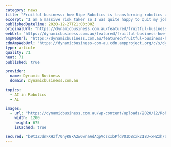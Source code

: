 ```yaml
---
category: news
title: "Fruitful business: how Ripe Robotics is transforming robotics and agriculture"
excerpt: "I am a massive risk taker so I was quite happy to quit my job and put all my money into this,” said Hunter Jay, founder and CEO of Ripe Robotics. However Ripe Robotics wasn’t founded on a whim. An analysis of Australia’s strongest industries,"
publishedDateTime: 2020-12-27T21:03:00Z
originalUrl: "https://dynamicbusiness.com.au/featured/fruitful-business-how-ripe-robotics-is-transforming-robotics-and-agriculture.html"
webUrl: "https://dynamicbusiness.com.au/featured/fruitful-business-how-ripe-robotics-is-transforming-robotics-and-agriculture.html"
ampWebUrl: "https://dynamicbusiness.com.au/featured/fruitful-business-how-ripe-robotics-is-transforming-robotics-and-agriculture.html?amp"
cdnAmpWebUrl: "https://dynamicbusiness-com-au.cdn.ampproject.org/c/s/dynamicbusiness.com.au/featured/fruitful-business-how-ripe-robotics-is-transforming-robotics-and-agriculture.html?amp"
type: article
quality: 71
heat: 71
published: true

provider:
  name: Dynamic Business
  domain: dynamicbusiness.com.au

topics:
  - AI in Robotics
  - AI

images:
  - url: "https://dynamicbusiness.com.au/wp-content/uploads/2020/12/RobotCropped.png"
    width: 1200
    height: 675
    isCached: true

secured: "b9t3ZJdnFXHzf/0nyKBkA2w6wnaAdAqpVczxIbPfdVOIDBcxk218J+xHZzh/aihkgfnEFaJmwC7ErvIdLYhSK3c9MXi+NWPa4kaECClXuRWrmfTdgfsc2pakRUNm7foKkEZr7FQkTBYpwgYbFmXzJ+NzisfHWzUODEp6FP1lsSSSOhMfFrE3qksA28P0mE5MB2/lKWu9V8nwwLLUdzk1JMHaoJfYlCQE0vCJaAs93UhzuYxoFqKZLZJohkpPRAsLiyMu28f/a3UJKvgmewSKlX5ZOrakSyfQ0JyCeL1BBQ5gda6o1XclIoJ2ZPtAlLNNuTVKXxxnHNv8QNSh6KXmutmTBx9wRzXLAe4e9wNoQvw=;Eq3JXfoctKvY9sAr8RXucA=="
---
```


